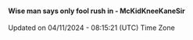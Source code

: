 #### Wise man says only fool rush in - McKidKneeKaneSir
Updated on 04/11/2024 - 08:15:21 (UTC) Time Zone
